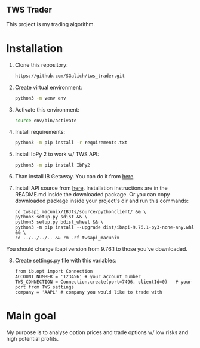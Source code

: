 ## TWS Trader
This project is my trading algorithm.

# Installation
1. Clone this repository:
    ```bash
    https://github.com/SGalich/tws_trader.git
    ```
2. Create virtual environment:
    ```bash
    python3 -m venv env
    ```
3. Activate this environment:
	```bash
	source env/bin/activate
	```
4. Install requirements:
	```bash
	python3 -m pip install -r requirements.txt
	```
5. Install IbPy 2 to work w/ TWS API:
	```bash
	python3 -m pip install IbPy2
	```
6. Than install IB Getaway. You can do it from [here](https://download2.interactivebrokers.com/installers/ibgateway/stable-standalone/ibgateway-stable-standalone-macosx-x64.dmg).

7. Install API source from [here](http://interactivebrokers.github.io/). Installation instructions are in
the README.md inside the downloaded package. Or you can copy downloaded package inside your project's dir
and run this commands:
    ```
   cd twsapi_macunix/IBJts/source/pythonclient/ && \
   python3 setup.py sdist && \
   python3 setup.py bdist_wheel && \
   python3 -m pip install --upgrade dist/ibapi-9.76.1-py3-none-any.whl && \
   cd ../../../.. && rm -rf twsapi_macunix
   ```
You should change ibapi version from 9.76.1 to those you've downloaded.

8. Create settings.py file with this variables:
	```python3
	from ib.opt import Connection
	ACCOUNT_NUMBER = '123456' # your account number
	TWS_CONNECTION = Connection.create(port=7496, clientId=0)   # your port from TWS settings
	company = 'AAPL' # company you would like to trade with
	```
# Main goal
My purpose is to analyse option prices and trade options w/ low risks and
high potential profits.

